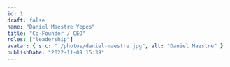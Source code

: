 ```yaml
---
id: 1
draft: false
name: "Daniel Maestre Yepes"
title: "Co-Founder / CEO"
roles: ["leadership"]
avatar: { src: "./photos/daniel-maestre.jpg", alt: "Daniel Maestre" }
publishDate: "2022-11-09 15:39"
---
```

